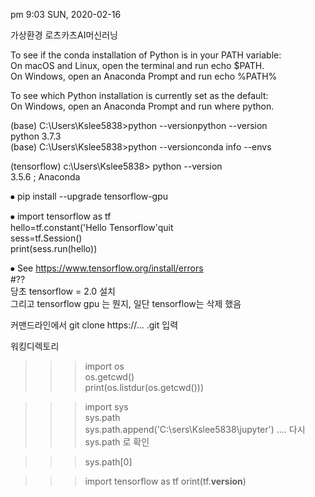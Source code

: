 pm 9:03 SUN, 2020-02-16    

 가상환경 로츠카츠AI머신러닝                            
                            
 To see if the conda installation of Python is in your PATH variable:    
   On macOS and Linux, open the terminal and run echo $PATH.   
   On Windows, open an Anaconda Prompt and run echo %PATH%             
          
 To see which Python installation is currently set as the default:    
On Windows, open an Anaconda Prompt and run where python.   

(base) C:\Users\Kslee5838>python --versionpython --version   
	python 3.7.3   
(base) C:\Users\Kslee5838>python --versionconda info --envs    

(tensorflow) c:\Users\Kslee5838> python --version  
	3.5.6 ; Anaconda    

⦁ pip install --upgrade tensorflow-gpu   

⦁ import tensorflow as tf     
hello=tf.constant('Hello Tensorflow'quit    
sess=tf.Session()   
print(sess.run(hello))   

⦁ See https://www.tensorflow.org/install/errors           
#??           
당초 tensorflow = 2.0 설치       
그리고 tensorflow gpu 는 뭔지, 일단 tensorflow는 삭제 했음  

커맨드라인에서
git clone https://... .git 입력 

워킹디렉토리  
>>>import os   
>>>os.getcwd()   
>>>print(os.listdur(os.getcwd()))   
   
>>>import sys        
>>>sys.path   
sys.path.append('C:\\sers\\Kslee5838\\jupyter')
....
다시 sys.path 로 확인

>>>sys.path[0]    

>>>import tensorflow as tf
>>>orint(tf.__version__)
